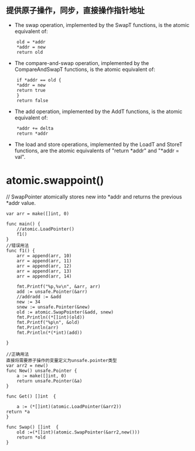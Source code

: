 ## 提供原子操作，同步，直接操作指针地址
* The swap operation, implemented by the SwapT functions, is the atomic equivalent of:

```
    old = *addr
    *addr = new
    return old

```

*  The compare-and-swap operation, implemented by the CompareAndSwapT functions, is the atomic equivalent of:
```
    if *addr == old {
	*addr = new
	return true
    }
    return false
```
*  The add operation, implemented by the AddT functions, is the atomic equivalent of:
```
    *addr += delta
    return *addr
```

*  The load and store operations, implemented by the LoadT and StoreT functions, are the atomic equivalents of "return *addr" and "*addr = val".

# atomic.swappoint()
// SwapPointer atomically stores new into *addr and returns the previous *addr value.
```
var arr = make([]int, 0)

func main() {
	//atomic.LoadPointer()
	f1()
}
//错误用法
func f1() {
	arr = append(arr, 10)
	arr = append(arr, 11)
	arr = append(arr, 12)
	arr = append(arr, 13)
	arr = append(arr, 14)
	
	fmt.Printf("%p,%v\n", &arr, arr)
	add := unsafe.Pointer(&arr)
	//addradd := &add
	new := 34
	snew := unsafe.Pointer(&new)
	old := atomic.SwapPointer(&add, snew)
	fmt.Println((*[]int)(old))
	fmt.Printf("%p\n", &old)
	fmt.Println(arr)
	fmt.Println(*(*int)(add))
	
}

//正确用法
直接将需要原子操作的变量定义为unsafe.pointer类型
var arr2 = new()
func New() unsafe.Pointer {
	a := make([]int, 0)
	return unsafe.Pointer(&a)
}

func Get() []int  {
	
	a := (*[]int)(atomic.LoadPointer(&arr2))
return *a
}

func Swap() []int  {
	old :=(*[]int)(atomic.SwapPointer(&arr2,new()))
	return *old
}
```